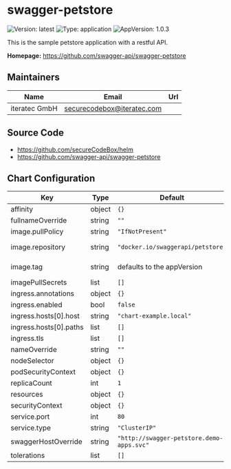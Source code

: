 # swagger-petstore

![Version: latest](https://img.shields.io/badge/Version-latest-informational?style=flat-square) ![Type: application](https://img.shields.io/badge/Type-application-informational?style=flat-square) ![AppVersion: 1.0.3](https://img.shields.io/badge/AppVersion-1.0.3-informational?style=flat-square)

This is the sample petstore application with a restful API.

**Homepage:** <https://github.com/swagger-api/swagger-petstore>

## Maintainers

| Name | Email | Url |
| ---- | ------ | --- |
| iteratec GmbH | securecodebox@iteratec.com |  |

## Source Code

* <https://github.com/secureCodeBox/helm>
* <https://github.com/swagger-api/swagger-petstore>

## Chart Configuration

| Key | Type | Default | Description |
|-----|------|---------|-------------|
| affinity | object | `{}` |  |
| fullnameOverride | string | `""` |  |
| image.pullPolicy | string | `"IfNotPresent"` |  |
| image.repository | string | `"docker.io/swaggerapi/petstore"` | Container Image |
| image.tag | string | defaults to the appVersion | The image tag |
| imagePullSecrets | list | `[]` |  |
| ingress.annotations | object | `{}` |  |
| ingress.enabled | bool | `false` |  |
| ingress.hosts[0].host | string | `"chart-example.local"` |  |
| ingress.hosts[0].paths | list | `[]` |  |
| ingress.tls | list | `[]` |  |
| nameOverride | string | `""` |  |
| nodeSelector | object | `{}` |  |
| podSecurityContext | object | `{}` |  |
| replicaCount | int | `1` |  |
| resources | object | `{}` |  |
| securityContext | object | `{}` |  |
| service.port | int | `80` |  |
| service.type | string | `"ClusterIP"` |  |
| swaggerHostOverride | string | `"http://swagger-petstore.demo-apps.svc"` |  |
| tolerations | list | `[]` |  |
